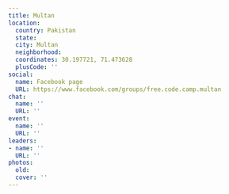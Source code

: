 ```yaml
---
title: Multan
location:
  country: Pakistan
  state: 
  city: Multan
  neighborhood: 
  coordinates: 30.197721, 71.473628
  plusCode: ''
social:
  name: Facebook page
  URL: https://www.facebook.com/groups/free.code.camp.multan
chat:
  name: ''
  URL: ''
event:
  name: ''
  URL: ''
leaders:
- name: ''
  URL: ''
photos:
  old: 
  cover: ''
---
```

